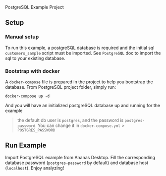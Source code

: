 PostgreSQL Example Project

## Setup

### Manual setup

To run this example, a postgreSQL database is required and the initial sql `customers_sample` script must be imported. See `PostgreSQL` doc to import the sql to your existing database.

### Bootstrap with docker

A `docker-compose` file is prepared in the project to help you bootstrap the database. From PostgreSQL project folder, simply run:

```
docker-compose up -d
```

And you will have an initialized postgreSQL database up and running for the example

> the default db user is `postgres`, and the password is `postgres-password`. You can change it in `docker-compose.yml` >	`POSTGRES_PASSWORD`

## Run Example

Import PostgreSQL example from Ananas Desktop. Fill the corresponding database password (`postgres-password` by default) and database host (`localhost`). Enjoy analyzing!

